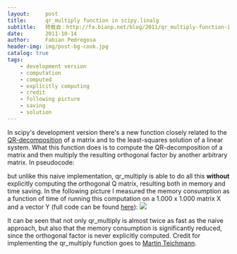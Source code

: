 ```yaml
---
layout:     post
title:      qr_multiply function in scipy.linalg
subtitle:   转载自：http://fa.bianp.net/blog/2011/qr_multiply-function-in-scipylinalg/
date:       2011-10-14
author:     Fabian Pedregosa
header-img: img/post-bg-cook.jpg
catalog: true
tags:
    - development version
    - computation
    - computed
    - explicitly computing
    - credit
    - following picture
    - saving
    - solution
---
```


In scipy's development version there's a new function closely related to
the [QR-decomposition](http://en.wikipedia.org/wiki/QR_decomposition) of a matrix and to the least-squares solution of
a linear system. What this function does is to compute the
QR-decomposition of a matrix and then multiply the resulting orthogonal
factor by another arbitrary matrix. In pseudocode:

but unlike this naive implementation, qr_multiply is able to do
all this **without** explicitly computing the orthogonal Q matrix,
resulting both in memory and time saving. In the following picture I
measured the memory consumption as a function of time of running this
computation on a 1.000 x 1.000 matrix X and a vector Y (full code can
be found [here](https://gist.github.com/1287168)):
![](http://fa.bianp.net/blog/2011/qr_multiply-function-in-scipylinalg/uploads/2011/10/qr_multiply1-300x225.png)


It can be seen that not only qr_multiply is
almost twice as fast as the naive approach, but also that the memory
consumption is significantly reduced, since the orthogonal factor is
never explicitly computed. Credit for implementing the qr_multiply
function goes to [Martin Teichmann](https://github.com/tecki).
